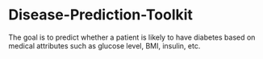 # Disease-Prediction-Toolkit
The goal is to predict whether a patient is likely to have diabetes based on medical attributes such as glucose level, BMI, insulin, etc.
